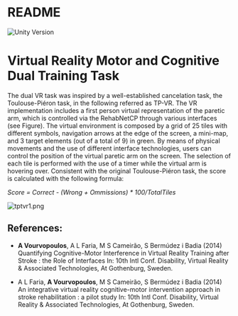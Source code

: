 # README #

![Unity Version](https://img.shields.io/badge/Unity%20Version-4.6-orange.svg)

# Virtual Reality Motor and Cognitive Dual Training Task #
The dual VR task was inspired by a well-established cancelation task, the Toulouse-Piéron task, in the following referred as TP-VR. The VR implementation includes a first person virtual representation of the paretic arm, which is controlled via the RehabNetCP through various interfaces (see Figure). The virtual environment is composed by a grid of 25 tiles with different symbols, navigation arrows at the edge of the screen, a mini-map, and 3 target elements (out of a total of 9) in green. By means of physical movements and the use of different interface technologies, users can control the position of the virtual paretic arm on the screen. The selection of each tile is performed with the use of a timer while the virtual arm is hovering over. Consistent with the original Toulouse-Piéron task, the score is calculated with the following formula:

*Score = Correct - (Wrong + Ommissions) * 100/TotalTiles*

![tptvr1.png](http://i.imgur.com/WW72x4n.png)

## References: ##
* **A Vourvopoulos**, A L Faria, M S Cameirão, S Bermúdez i Badia (2014)  Quantifying Cognitive-Motor Interference in Virtual Reality Training after Stroke : the Role of Interfaces In: 10th Intl Conf. Disability, Virtual Reality & Associated Technologies, At Gothenburg, Sweden. 

* A L Faria, **A Vourvopoulos**, M S Cameirão, S Bermúdez i Badia (2014)  An integrative virtual reality cognitive-motor intervention approach in stroke rehabilitation : a pilot study In: 10th Intl Conf. Disability, Virtual Reality & Associated Technologies, At Gothenburg, Sweden.
